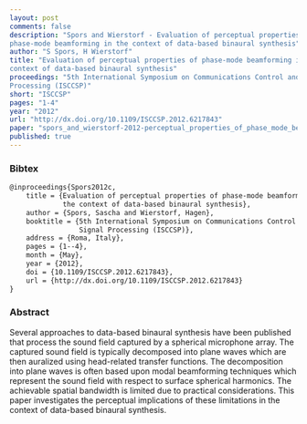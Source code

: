 ```yaml
---
layout: post
comments: false
description: "Spors and Wierstorf - Evaluation of perceptual properties of
phase-mode beamforming in the context of data-based binaural synthesis"
author: "S Spors, H Wierstorf"
title: "Evaluation of perceptual properties of phase-mode beamforming in the
context of data-based binaural synthesis"
proceedings: "5th International Symposium on Communications Control and Signal
Processing (ISCCSP)"
short: "ISCCSP"
pages: "1-4"
year: "2012"
url: "http://dx.doi.org/10.1109/ISCCSP.2012.6217843"
paper: "spors_and_wierstorf-2012-perceptual_properties_of_phase_mode_beamforming.pdf"
published: true
---
```


### Bibtex

```latex
@inproceedings{Spors2012c,
  	title = {Evaluation of perceptual properties of phase-mode beamforming in
             the context of data-based binaural synthesis},
    author = {Spors, Sascha and Wierstorf, Hagen},
    booktitle = {5th International Symposium on Communications Control and
                 Signal Processing (ISCCSP)},
    address = {Roma, Italy},
    pages = {1--4},
    month = {May},
    year = {2012},
    doi = {10.1109/ISCCSP.2012.6217843},
    url = {http://dx.doi.org/10.1109/ISCCSP.2012.6217843}
}
```

### Abstract

Several approaches to data-based binaural synthesis have been published
that process the sound field captured by a spherical microphone
array. The captured sound field is typically decomposed into
plane waves which are then auralized using head-related transfer
functions. The decomposition into plane waves is often based upon
modal beamforming techniques which represent the sound field with
respect to surface spherical harmonics. The achievable spatial bandwidth
is limited due to practical considerations. This paper investigates
the perceptual implications of these limitations in the context
of data-based binaural synthesis.
